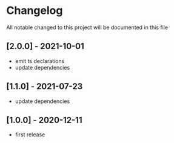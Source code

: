 # Changelog
All notable changed to this project will be documented in this file

## [2.0.0] - 2021-10-01
- emit ts declarations
- update dependencies

## [1.1.0] - 2021-07-23
- update dependencies

## [1.0.0] - 2020-12-11
- first release